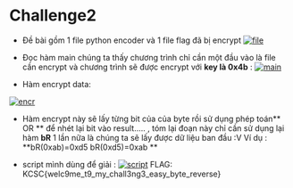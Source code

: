 # **Challenge2**
- Đề bài gồm 1 file python encoder và 1 file flag đã bị encrypt
[![file](https://raw.githubusercontent.com/dungbn123/KMA-Recruit-WriteUp/main/Screenshot%202022-01-30%20191854.png "file")](http://https://raw.githubusercontent.com/dungbn123/KMA-Recruit-WriteUp/main/Screenshot%202022-01-30%20191854.png "file")



- Đọc hàm main chúng ta thấy chương trình chỉ cần một đầu vào là file cần encrypt và chương trình sẽ được encrypt với **key là 0x4b**  :
[![main](https://raw.githubusercontent.com/dungbn123/KMA-Recruit-WriteUp/main/Screenshot%202022-01-30%20192139.png "main")](http://https://raw.githubusercontent.com/dungbn123/KMA-Recruit-WriteUp/main/Screenshot%202022-01-30%20192139.png "main")



- Hàm encrypt data: 

[![encr](https://raw.githubusercontent.com/dungbn123/KMA-Recruit-WriteUp/main/Screenshot%202022-01-30%20192441.png "encr")](http://https://raw.githubusercontent.com/dungbn123/KMA-Recruit-WriteUp/main/Screenshot%202022-01-30%20192441.png "encr")
- Hàm encrypt này sẽ lấy từng bit của của byte rồi sử dụng phép toán** OR ** để nhét lại bit vào result..... , tóm lại đoạn này chỉ cần sử dụng lại hàm **bR** 1 lần nữa là chúng ta sẽ lấy được dữ liệu ban đầu :V 
Ví dụ :
**bR(0xab)=0xd5
bR(0xd5)=0xab **

- script mình dùng để giải :
[![script](https://raw.githubusercontent.com/dungbn123/KMA-Recruit-WriteUp/main/Screenshot%202022-01-30%20194224.png "script")](https://raw.githubusercontent.com/dungbn123/KMA-Recruit-WriteUp/main/Screenshot%202022-01-30%20194224.png "script")
FLAG: KCSC{welc9me_t9_my_chall3ng3_easy_byte_reverse}
